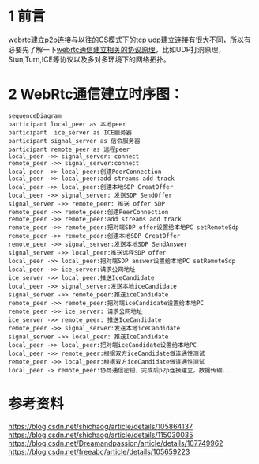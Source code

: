 # 1 前言
webrtc建立p2p连接与以往的CS模式下的tcp udp建立连接有很大不同，所以有必要先了解一下[webrtc通信建立相关的协议原理](./WebRtc网络相关.md)，比如UDP打洞原理，Stun,Turn,ICE等协议以及多对多环境下的网络拓扑。
# 2 WebRtc通信建立时序图：
```mermaid
sequenceDiagram
participant local_peer as 本地peer
participant  ice_server as ICE服务器
participant signal_server as 信令服务器
participant remote_peer as 远程peer
local_peer ->> signal_server: connect
remote_peer ->> signal_server:connect
local_peer ->> local_peer:创建PeerConnection 
local_peer ->> local_peer:add streams add track
local_peer ->> local_peer:创建本地SDP CreatOffer
local_peer ->> signal_server: 发送SDP SendOffer
signal_server ->> remote_peer: 推送 offer SDP
remote_peer ->> remote_peer:创建PeerConnection 
remote_peer ->> remote_peer:add streams add track
remote_peer ->> remote_peer:把对端SDP offer设置给本地PC setRemoteSdp
remote_peer ->> remote_peer:创建本地SDP CreatOffer
remote_peer ->> signal_server:发送本地SDP SendAnswer
signal_server ->> local_peer:推送远程SDP offer
local_peer ->> local_peer:把对端SDP answer设置给本地PC setRemoteSdp
local_peer ->> ice_server:请求公网地址
ice_server ->> local_peer:推送IceCandidate
local_peer ->> signal_server:发送本地iceCandidate
signal_server ->> remote_peer:推送iceCandidate
remote_peer ->> remote_peer:把对端iceCandidate设置给本地PC
remote_peer ->> ice_server: 请求公网地址
ice_server ->> remote_peer: 推送IceCandidate
remote_peer ->> signal_server:发送本地iceCandidate
signal_server ->> local_peer: 推送IceCandidate
local_peer ->> local_peer:把对端iceCandidate设置给本地PC
local_peer ->> remote_peer:根据双方iceCandidate做连通性测试
remote_peer ->> local_peer:根据双方iceCandidate做连通性测试
local_peer -> remote_peer:协商通信密钥，完成后p2p连接建立，数据传输...
```

# 参考资料
https://blog.csdn.net/shichaog/article/details/105864137
https://blog.csdn.net/shichaog/article/details/115030035
https://blog.csdn.net/Dreamandpassion/article/details/107749962
https://blog.csdn.net/freeabc/article/details/105659223